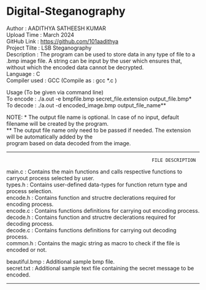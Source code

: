 # Digital-Steganography
Author : AADITHYA SATHEESH KUMAR  
Upload Time : March 2024  
GitHub Link : https://github.com/101aadithya  
Project Tilte : LSB Steganography  
Description : The program can be used to store data in any type of file to a .bmp image file. A string can be input by the user
	      which ensures that, without which the encoded data cannot be decrypted.  
Language : C  
Compiler used : GCC (Compile as : gcc *.c )  
  
Usage (To be given via command line)  
To encode : ./a.out -e bmpfile.bmp secret_file.extension output_file.bmp*  
To decode : ./a.out -d encoded_image.bmp output_file_name**  
  
NOTE: * The output file name is optional. In case of no input, default filename will be created by the program.  
       ** The output file name only need to be passed if needed. The extension will be automatically added by the  
        program based on data decoded from the image.  
  

  *******************************************
                                                         FILE DESCRIPTION

main.c    :   Contains the main functions and calls respective functions to carryout process selected by user.  
types.h   :   Contains user-defined data-types for function return type and process selection.  
encode.h  :   Contains function and structre declerations required for encoding process.  
encode.c  :   Contains functions definitions for carrying out encoding process.  
decode.h  :   Contains function and structre declerations required for decoding process.  
decode.c  :   Contains functions definitions for carrying out decoding process.  
common.h  :   Contains the magic string as macro to check if the file is encoded or not.

beautiful.bmp  : Additional sample bmp file.  
secret.txt     : Additional sample text file containing the secret message to be encoded.  

  *******************************************
